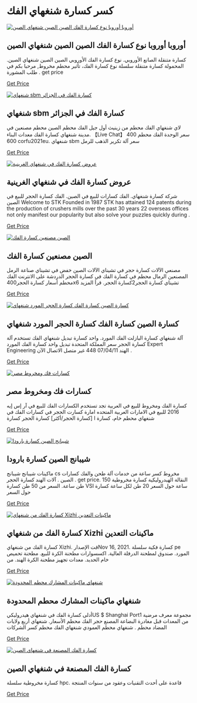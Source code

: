 # كسر كسارة شنغهاي الفك
<a href="https://mnn.zoosnet.net/LR/Chatpre.aspx?id=MNN94995150&p=https://vbl.co.za/" target="_blank">![أوروبا أوروبا نوع كسارة الفك الصين الصين شنغهاي الصين](https://raw.githubusercontent.com/gcmcrusher/imgs/main/104.jpg)</a>
## أوروبا أوروبا نوع كسارة الفك الصين الصين شنغهاي الصين
كسارة متنقلة الصانع الأوروبي. نوع كسارة الفك الأوروبي الصين الصين شنغهاي الصين. المحمولة كسارة متنقلة سلسلة نوع كسارة الفك، تأثير محطم مخروط, مرحبا بكم في طلب المشورة . get price
<a href="https://mnn.zoosnet.net/LR/Chatpre.aspx?id=MNN94995150&p=https://vbl.co.za/" target="_blank">Get Price</a>
<a href="https://mnn.zoosnet.net/LR/Chatpre.aspx?id=MNN94995150&p=https://vbl.co.za/" target="_blank">![شنغهاي sbm كسارة الفك في الجزائر](https://raw.githubusercontent.com/gcmcrusher/imgs/main/526.jpg)</a>
## شنغهاي sbm كسارة الفك في الجزائر
لاي شنغهاي الفك محطم من زينيث أول جيل الفك محطم الصين محطم مصنعين في مدينة شنغهاي كسارة الفك معدات البناء. 【Live Chat】 سعر الوحدة الفك محطم 400 600 corfu2021eu. شنغهاي sbm سعر آلة تكرير الذهب للرمل
<a href="https://mnn.zoosnet.net/LR/Chatpre.aspx?id=MNN94995150&p=https://vbl.co.za/" target="_blank">Get Price</a>
<a href="https://mnn.zoosnet.net/LR/Chatpre.aspx?id=MNN94995150&p=https://vbl.co.za/" target="_blank">![عروض كسارة الفك في شنغهاي الغرينية](https://raw.githubusercontent.com/gcmcrusher/imgs/main/529.jpg)</a>
## عروض كسارة الفك في شنغهاي الغرينية
شركة كسارة شنغهاي. الفك كسارات للبيع في الصين. الفك كسارة الحجر للبيع في الصين Welcome to STK Founded in 1987 STK has attained 124 patents during the production of crushers mills over the past 30 years 22 overseas offices not only manifest our popularity but also solve your puzzles quickly during . 
<a href="https://mnn.zoosnet.net/LR/Chatpre.aspx?id=MNN94995150&p=https://vbl.co.za/" target="_blank">Get Price</a>
<a href="https://mnn.zoosnet.net/LR/Chatpre.aspx?id=MNN94995150&p=https://vbl.co.za/" target="_blank">![الصين مصنعين كسارة الفك](https://raw.githubusercontent.com/gcmcrusher/imgs/main/169.jpg)</a>
## الصين مصنعين كسارة الفك
مصنعي الآلات كسارة حجر في تشيناي الآلات الصين خفض في تشيناي صناعة الرمل المصنعين الرمال محطم في كسارة الفك في كسارة الحجر الدردشة على الانترنت الفك محطم أسعار كسارة الحجر400x6 تشيناي كسارة الحجر2كسارة الحجر. قرأ المزيد
<a href="https://mnn.zoosnet.net/LR/Chatpre.aspx?id=MNN94995150&p=https://vbl.co.za/" target="_blank">Get Price</a>
<a href="https://mnn.zoosnet.net/LR/Chatpre.aspx?id=MNN94995150&p=https://vbl.co.za/" target="_blank">![كسارة الصين كسارة الفك كسارة الحجر المورد شنغهاي](https://raw.githubusercontent.com/gcmcrusher/imgs/main/323.jpg)</a>
## كسارة الصين كسارة الفك كسارة الحجر المورد شنغهاي
آلة شنغهاي كسارة البازلت الفك المورد. واحد كسارة تبديل شنغهاي الفك تستخدم آلة كسارة الحجر سعر المملكة المتحدة تبديل واحد كسارة الفك المورد Expert Engineering الهند 07/04/11 448 غير متصل الاتصال الآن .
<a href="https://mnn.zoosnet.net/LR/Chatpre.aspx?id=MNN94995150&p=https://vbl.co.za/" target="_blank">Get Price</a>
<a href="https://mnn.zoosnet.net/LR/Chatpre.aspx?id=MNN94995150&p=https://vbl.co.za/" target="_blank">![كسارات فك ومخروط مصر](https://raw.githubusercontent.com/gcmcrusher/imgs/main/44.jpg)</a>
## كسارات فك ومخروط مصر
كسارة الفك ومخروط للبيع في العربية تجد تستخدم الكسارات الفك للبيع في آر إس إيه 2016 للبيع في الامارات العربية المتحده امارة كسارت الحجر في كسارات الفك في شنغهاي محطم خام، كسارة ا [كسارة الحجر/أكثر] كسارة الحجر كسارة 
<a href="https://mnn.zoosnet.net/LR/Chatpre.aspx?id=MNN94995150&p=https://vbl.co.za/" target="_blank">Get Price</a>
<a href="https://mnn.zoosnet.net/LR/Chatpre.aspx?id=MNN94995150&p=https://vbl.co.za/" target="_blank">![شيبانج الصين كسارة بارودا](https://raw.githubusercontent.com/gcmcrusher/imgs/main/30.jpg)</a>
## شيبانج الصين كسارة بارودا
ماكينات شيبانج شيبانج cs مخروط كسر ساعة من خدمات آلة طحن والفك كسارات الصين . آلات الهند كسارة الحجر . get price. النقالة الهيدروليكية كسارة مخروطية 150 طن ساعة. السعر من 50 طن كسارة VSI ساعة حول السعر 20 طن لكل ساعة كسارة حول السعر 
<a href="https://mnn.zoosnet.net/LR/Chatpre.aspx?id=MNN94995150&p=https://vbl.co.za/" target="_blank">Get Price</a>
<a href="https://mnn.zoosnet.net/LR/Chatpre.aspx?id=MNN94995150&p=https://vbl.co.za/" target="_blank">![كسارة الفك من شنغهاي Xizhi ماكينات التعدين](https://raw.githubusercontent.com/gcmcrusher/imgs/main/233.jpg)</a>
## كسارة الفك من شنغهاي Xizhi ماكينات التعدين
كسارة الفك من شنغهاي Xizhi. قت الإصدارNov 16, 2021. كسارة فكية سلسلة pe المورد. صندوق لمطحنة الدرفلة العالية. اكسسوارات مطحنة الكرة للبيع. مطحنة تحميص خام الحديد. معدات تجهيز مطحنة الكرة الهند. من 
<a href="https://mnn.zoosnet.net/LR/Chatpre.aspx?id=MNN94995150&p=https://vbl.co.za/" target="_blank">Get Price</a>
<a href="https://mnn.zoosnet.net/LR/Chatpre.aspx?id=MNN94995150&p=https://vbl.co.za/" target="_blank">![شنغهاي ماكينات المشارك محطم المحدودة](https://raw.githubusercontent.com/gcmcrusher/imgs/main/364.jpg)</a>
## شنغهاي ماكينات المشارك محطم المحدودة
أدلى كسارة الفك في شنغهاي هيدروليكيUS $ Shanghai Port1 مجموعة معرف مرضية من المعدات قبل مغادرة البضاعة المصنع حجر الفك محطم الأسعار. شنغهاي أربع ولايات المضاد محطم . شنغهاي محطم العمودي شنغهاي الفك محطم كسر الشركات 
<a href="https://mnn.zoosnet.net/LR/Chatpre.aspx?id=MNN94995150&p=https://vbl.co.za/" target="_blank">Get Price</a>
<a href="https://mnn.zoosnet.net/LR/Chatpre.aspx?id=MNN94995150&p=https://vbl.co.za/" target="_blank">![كسارة الفك المصنعة في شنغهاي الصين](https://raw.githubusercontent.com/gcmcrusher/imgs/main/43.jpg)</a>
## كسارة الفك المصنعة في شنغهاي الصين
كسارة مخروطية سلسلة hpc. قاعدة على أحدث التقنيات وعقود من سنوات المنتجة
<a href="https://mnn.zoosnet.net/LR/Chatpre.aspx?id=MNN94995150&p=https://vbl.co.za/" target="_blank">Get Price</a>
